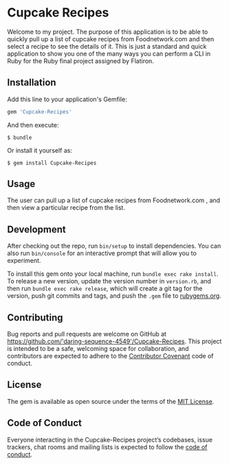 # Cupcake Recipes 

Welcome to my project. The purpose of this application is to be able to quickly pull up a list of cupcake recipes from Foodnetwork.com and then select a recipe to see the details of it. This is just a standard and quick application to show you one of the many ways you can perform a CLI in Ruby for the Ruby final project assigned by Flatiron.

## Installation

Add this line to your application's Gemfile:

```ruby
gem 'Cupcake-Recipes'
```

And then execute:

    $ bundle

Or install it yourself as:

    $ gem install Cupcake-Recipes

## Usage

The user can pull up a list of cupcake recipes from Foodnetwork.com , and then view a particular recipe from the list.

## Development

After checking out the repo, run `bin/setup` to install dependencies. You can also run `bin/console` for an interactive prompt that will allow you to experiment.

To install this gem onto your local machine, run `bundle exec rake install`. To release a new version, update the version number in `version.rb`, and then run `bundle exec rake release`, which will create a git tag for the version, push git commits and tags, and push the `.gem` file to [rubygems.org](https://rubygems.org).

## Contributing

Bug reports and pull requests are welcome on GitHub at https://github.com/'daring-sequence-4549'/Cupcake-Recipes. This project is intended to be a safe, welcoming space for collaboration, and contributors are expected to adhere to the [Contributor Covenant](http://contributor-covenant.org) code of conduct.

## License

The gem is available as open source under the terms of the [MIT License](https://opensource.org/licenses/MIT).

## Code of Conduct

Everyone interacting in the Cupcake-Recipes project’s codebases, issue trackers, chat rooms and mailing lists is expected to follow the [code of conduct](https://github.com/'daring-sequence-4549'/Cupcake-Recipes/blob/master/CODE_OF_CONDUCT.md).
